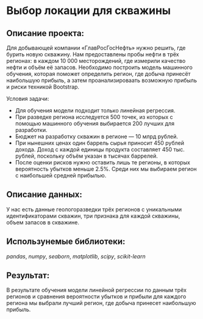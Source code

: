 # Выбор локации для скважины

## Описание проекта:
Для добывающей компании «ГлавРосГосНефть» нужно решить, где бурить новую скважину. Нам предоставлены пробы нефти в трёх регионах: в каждом 10 000 месторождений, где измерили качество нефти и объём её запасов. Необходимо построить модель машинного обучения, которая поможет определить регион, где добыча принесёт наибольшую прибыль, а затем проанализироваать возможную прибыль и риски техникой Bootstrap.

Условия задачи:
  - Для обучения модели подходит только линейная регрессия.
  - При разведке региона исследуется 500 точек, из которых с помощью машинного обучения выбирается 200 лучших для разработки.
  - Бюджет на разработку скважин в регионе — 10 млрд рублей.
  - При нынешних ценах один баррель сырья приносит 450 рублей дохода. Доход с каждой единицы продукта составляет 450 тыс. рублей, поскольку объём указан в тысячах баррелей.
  - После оценки рисков нужно оставить лишь те регионы, в которых вероятность убытков меньше 2.5%. Среди них мы выбираем регион с наибольшей средней прибылью.

## Описание данных:
У нас есть данные геологоразведки трёх регионов с уникальными идентификаторами скважин, три признака для каждой скважины, объем запасов в скважине.

## Использунемые библиотеки:
*pandas*, *numpy*, *seaborn*, *matplotlib*, *scipy*, *scikit-learn*

## Результат:
В результате обучения модели линейной регрессии по данным трёх регионов и сравнения вероятности убытков и прибыли для каждого региона мы выбрали лучший регион, где добыча принесет наибольшую прибыль. 
